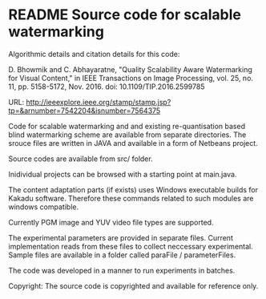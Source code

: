 # README Source code for scalable watermarking

Algorithmic details and citation details for this code: 

D. Bhowmik and C. Abhayaratne, "Quality Scalability Aware Watermarking for Visual Content," in IEEE Transactions on Image Processing, vol. 25, no. 11, pp. 5158-5172, Nov. 2016.
doi: 10.1109/TIP.2016.2599785

URL: http://ieeexplore.ieee.org/stamp/stamp.jsp?tp=&arnumber=7542204&isnumber=7564375


Code for scalable watermarking and and existing re-quantisation based blind watermarking scheme are available from separate directories. The srouce files are written in JAVA and available in a form of Netbeans project. 

Source codes are available from src/ folder. 

Inidividual projects can be browsed with a starting point at main.java. 

The content adaptation parts (if exists) uses Windows executable builds for Kakadu software. Therefore these commands related to such modules are windows compatible. 

Currently PGM image and YUV video file types are supported. 

The experimental parameters are provided in separate files. Current implementation reads from these files to collect neccessary experimental. Sample files are available in a folder called paraFile / parameterFiles. 

The code was developed in a manner to run experiments in batches. 

Copyright: The source code is copyrighted and available for reference only.   
